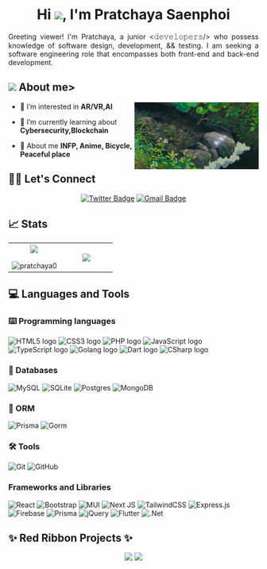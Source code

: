 

<!--
**Pr@tchaya0/Pr@tchaya0** is a ✨ _special_ ✨ repository because its `README.md` (this file) appears on your GitHub profile.

Here are some ideas to get you started:

- 🔭 I’m currently working on ...
- 🌱 I’m currently learning ...
- 👯 I’m looking to collaborate on ...
- 🤔 I’m looking for help with ...
- 💬 Ask me about ...
- 📫 How to reach me: ...
- 😄 Pronouns: ...
- ⚡ Fun fact: ...
-->

<h1 align="center">Hi <img src="https://media.giphy.com/media/hvRJCLFzcasrR4ia7z/giphy.gif" width="35">, I'm Pratchaya Saenphoi</h1>

<p style="text-align: justify;">
  Greeting viewer! I'm Pratchaya, a junior <𝚍𝚎𝚟𝚎𝚕𝚘𝚙𝚎𝚛𝚜/> who possess knowledge of software design, development, && testing. I am seeking a software engineering role that encompasses both front-end and back-end development.
</p>

<img src="https://media.giphy.com/media/iY8CRBdQXODJSCERIr/giphy.gif" width="30px">&nbsp;**About me**>
---
<img align="right" alt="Coding"  width="250"  src="https://raw.githubusercontent.com/Pratchaya0/Pratchaya0/main/energy_cleansing_and_healing_spell.gif">
  
  - 👀 I’m interested in **AR/VR,AI**
 
 - 🌱 I’m currently learning about **Cybersecurity,Blockchain**

  - 💬 About me **INFP, Anime, Bicycle, Peaceful place**  
 

<!-- - 👷‍♂️ I’m currently working as `Application developer associate` at T.C.C. Technology Co., Ltd. -->
<!-- - 🤓 Presently learning back-end development with various languages such as ♨️ Java spring boot, and learning software development design such as Clean architecture, React design patterns.
- Would you like to know more look? Please look at my CV for more details. -->

## 🙋‍♀️ Let's Connect
<div align="center">

<!-- [![Linkedin Badge](https://img.shields.io/badge/-Thanawut_Tuamprajak-blue?style=flat-square&logo=Linkedin&logoColor=white&link=https://www.linkedin.com/in/thanawut-tuamprajak-479144262/)](https://www.linkedin.com/in/thanawut-tuamprajak-479144262/) -->
[![Twitter Badge](https://img.shields.io/badge/-Pratchaya.s-black?style=flat-square&logo=X&logoColor=white&link=https://twitter.com/pratchayas1)](https://twitter.com/pratchayas1)
[![Gmail Badge](https://img.shields.io/badge/-pratchayaworks@gmail.com-c14438?style=flat-square&logo=Gmail&logoColor=white&link=mailto:pratchayaworks@gmail.com)](mailto:pratchayaworks@gmail.com)
</div>

## 📈 Stats
<table align="center">
  <tr border="none">
    <td width="50%" align="center">
      <img  align="center"  src="https://github-readme-stats.vercel.app/api?username=Pratchaya0&theme=react&show_icons=true&count_private=true&hide_border=true" />
      <br></br>
      <img title="🔥 Get streak stats for your profile at git.io/streak-stats" src="https://github-readme-streak-stats.herokuapp.com/?user=pratchaya0&theme=react&hide_border=true" alt="pratchaya0" />
    </td>
    <td width="80%" align="center">
      <img  align="center"  src="https://github-readme-stats.anuraghazra1.vercel.app/api/top-langs/?username=Pratchaya0&theme=react&hide_border=false&no-bg=true&no-frame=true&langs_count=8&hide_border=true"/>
    </td>
  </tr>
</table>

<!-- 
## 👨‍💻 Abilities
![Fullstack](https://img.shields.io/badge/Full--stack%20Development-cyan?style=for-the-badge)
![BE](https://img.shields.io/badge/Back--end%20Development-red?style=for-the-badge)
![FF](https://img.shields.io/badge/Front--end%20Development-blue?style=for-the-badge)
-->

## 💻 Languages and Tools

### ⌨️ Programming languages
<span><img src="https://img.shields.io/badge/HTML5-E34F26?style=for-the-badge&logo=html5&logoColor=white" alt="HTML5 logo" title="HTML5" height="25" /></span>
<span><img src="https://img.shields.io/badge/CSS3-1572B6?style=for-the-badge&logo=css3&logoColor=white" alt="CSS3 logo" title="CSS3" height="25" /></span>
<span><img src="https://img.shields.io/badge/PHP-593D88?style=for-the-badge&logo=php&logoColor=white" alt="PHP logo" title="PHP" height="25" /></span>
<span><img src="https://img.shields.io/badge/JavaScript-323330?style=for-the-badge&logo=javascript&logoColor=F7DF1E" alt="JavaScript logo" title="JavaScript" height="25" /></span>
<span><img src="https://img.shields.io/badge/TypeScript-007ACC?style=for-the-badge&logo=typescript&logoColor=white" alt="TypeScript logo" title="TypeScript" height="25" /></span>
<span><img src="https://img.shields.io/badge/go-%2300ADD8.svg?style=for-the-badge&logo=go&logoColor=white" alt="Golang logo" title="Go" height="25" /></span>
<span><img  src="https://img.shields.io/badge/Dart-0175C2?style=for-the-badge&logo=dart&logoColor=white"  alt="Dart logo"  title="Dart"  height="25" /></span>
<span><img  src="https://img.shields.io/badge/C%23-239120?style=for-the-badge&logo=c-sharp&logoColor=white"  alt="CSharp logo"  title="CSharp"  height="25" /></span>


### 💾 Databases
![MySQL](https://img.shields.io/badge/mysql-%2300f.svg?style=for-the-badge&logo=mysql&logoColor=white)
![SQLite](https://img.shields.io/badge/sqlite-%2307405e.svg?style=for-the-badge&logo=sqlite&logoColor=white)
![Postgres](https://img.shields.io/badge/postgres-%23316192.svg?style=for-the-badge&logo=postgresql&logoColor=white)
![MongoDB](https://img.shields.io/badge/MongoDB-%234ea94b.svg?style=for-the-badge&logo=mongodb&logoColor=white)

### 🎋 ORM
![Prisma](https://img.shields.io/badge/prisma-%23404d59.svg?style=for-the-badge&logo=prisma&logoColor=white)
![Gorm](https://img.shields.io/badge/Gorm-00ADD8?style=for-the-badge&logo=gorm&logoColor=white)

### 🛠️ Tools
![Git](https://img.shields.io/badge/git-%23F05033.svg?style=for-the-badge&logo=git&logoColor=white)
![GitHub](https://img.shields.io/badge/github-%23121011.svg?style=for-the-badge&logo=github&logoColor=white)
<!-- ![GitLab](https://img.shields.io/badge/gitlab-%23181717.svg?style=for-the-badge&logo=gitlab&logoColor=white) -->

### Frameworks and Libraries
![React](https://img.shields.io/badge/react-%2320232a.svg?style=for-the-badge&logo=react&logoColor=%2361DAFB)
![Bootstrap](https://img.shields.io/badge/bootstrap-%238511FA.svg?style=for-the-badge&logo=bootstrap&logoColor=white)
![MUI](https://img.shields.io/badge/MUI-%230081CB.svg?style=for-the-badge&logo=mui&logoColor=white)
![Next JS](https://img.shields.io/badge/Next-black?style=for-the-badge&logo=next.js&logoColor=white)
![TailwindCSS](https://img.shields.io/badge/tailwindcss-%2338B2AC.svg?style=for-the-badge&logo=tailwind-css&logoColor=white)
![Express.js](https://img.shields.io/badge/express.js-%23404d59.svg?style=for-the-badge&logo=express&logoColor=%2361DAFB)
![Firebase](https://img.shields.io/badge/firebase-E34F26.svg?style=for-the-badge&logo=firebase&logoColor=white)
![Prisma](https://img.shields.io/badge/prisma-%23404d59.svg?style=for-the-badge&logo=prisma&logoColor=white)
![jQuery](https://img.shields.io/badge/jQuery-0769AD?style=for-the-badge&logo=jquery&logoColor=white)
![Flutter](https://img.shields.io/badge/flutter-02569B.svg?style=for-the-badge&logo=flutter&logoColor=white)
![.Net](https://img.shields.io/badge/.NET-5C2D91?style=for-the-badge&logo=.net&logoColor=white)


<!-- ### 🎨 Design
![Figma](https://img.shields.io/badge/figma-%23F24E1E.svg?style=for-the-badge&logo=figma&logoColor=white) -->

<!-- ### 👨🏻‍💻 Currently Learning -->
<!-- ![Spring](https://img.shields.io/badge/spring-%236DB33F.svg?style=for-the-badge&logo=spring&logoColor=white) -->


## ✨ Red Ribbon Projects ✨
<div align="center">
  
[<img src="https://github-readme-stats.vercel.app/api/pin/?username=Pratchaya0&repo=ininoutout-flutter&theme=react" height="150"  />](https://github.com/Pratchaya0/ininoutout-flutter)
[<img src="https://github-readme-stats.vercel.app/api/pin/?username=Pratchaya0&repo=whitebook-nextjs-new&theme=react" height="150" />](https://github.com/Pratchaya0/whitebook-nextjs-new)

</div>




